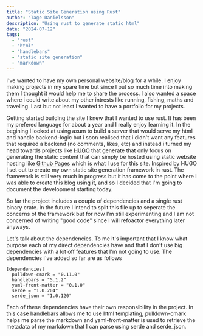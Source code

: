 ```yaml
---
title: "Static Site Generation using Rust"
author: "Tage Danielsson"
description: "Using rust to generate static html"
date: "2024-07-12"
tags:
  - "rust"
  - "html"
  - "handlebars"
  - "static site generation"
  - "markdown"
---
```


I've wanted to have my own personal website/blog for a while. 
I enjoy making projects in my spare time but since I put so much time into making them I thought it would help me to share the process.
I also wanted a space where i could write about my other intrests like running, fishing, maths and traveling. 
Last but not least I wanted to have a portfolio for my projects.

Getting started building the site I knew that I wanted to use rust. It has been my prefered language for about a year and I really enjoy learning it.
In the begining I looked at using axum to build a server that would serve my html and handle backend-logic but i soon realised that i didn't want 
any features that required a backend (no comments, likes, etc) and instead i turned my head towards projects like [HUGO](https://gohugo.io/) that generate 
that only focus on generating the static content that can simply be hosted using static website hosting like [Github Pages](https://pages.github.com/) which is what I use for this site.
Inspired by HUGO I set out to create my own static site generation framework in rust. The framework is still very much in progress but it has come to the point where I was able to create this blog using it, 
and so I decided that I'm going to document the development starting today.

So far the project includes a couple of dependencies and a single rust binary crate. 
In the future I intend to split this file up to seperate the concerns of the framework but for now I'm still experimenting and 
I am not concerned of writing "good code" since I will refoactor everything later anyways.

Let's talk about the dependencies. To me it's important that I know what purpose each of my direct dependencies have and that 
I don't use big dependencies with a lot off features that I'm not going to use. The dependencies I've added so far are as follows

```
[dependencies]
  pulldown-cmark = "0.11.0"
  handlebars = "5.1.2"
  yaml-front-matter = "0.1.0"
  serde = "1.0.204"
  serde_json = "1.0.120"
```

Each of these dependencies have their own responsibility in the project. In this case handlebars allows me to use 
html templating, pulldown-cmark helps me parse the markdown and yaml-front-matter is used to retrieve the 
metadata of my markdown that I can parse using serde and serde_json.


